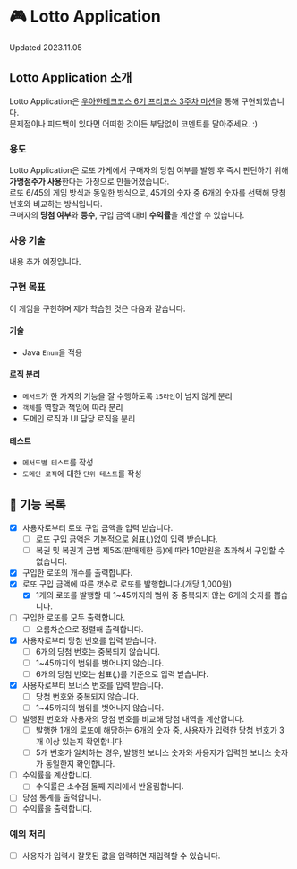 # 🎮 Lotto Application

Updated 2023.11.05

## Lotto Application 소개

Lotto Application은 [우아한테크코스 6기 프리코스 3주차 미션](https://github.com/woowacourse-precourse/java-lotto-6)을 통해 구현되었습니다.   
문제점이나 피드백이 있다면 어떠한 것이든 부담없이 코멘트를 달아주세요. :)

### 용도

Lotto Application은 로또 가게에서 구매자의 당첨 여부를 발행 후 즉시 판단하기 위해 **가맹점주가 사용**한다는 가정으로 만들어졌습니다.   
로또 6/45의 게임 방식과 동일한 방식으로, 45개의 숫자 중 6개의 숫자를 선택해 당첨 번호와 비교하는 방식입니다.   
구매자의 **당첨 여부**와 **등수**, 구입 금액 대비 **수익률**을 계산할 수 있습니다.

### 사용 기술

내용 추가 예정입니다.

### 구현 목표

이 게임을 구현하며 제가 학습한 것은 다음과 같습니다.

#### 기술

* Java `Enum`을 적용

#### 로직 분리

* `메서드`가 한 가지의 기능을 잘 수행하도록 `15라인`이 넘지 않게 분리
* `객체`를 역할과 책임에 따라 분리
* 도메인 로직과 UI 담당 로직을 분리

#### 테스트

* `메서드별 테스트`를 작성
* `도메인 로직`에 대한 `단위 테스트`를 작성

## 📖 기능 목록

- [x] 사용자로부터 로또 구입 금액을 입력 받습니다.
    - [ ] 로또 구입 금액은 기본적으로 쉼표(,)없이 입력 받습니다.
    - [ ] 복권 및 복권기 금법 제5조(판매제한 등)에 따라 10만원을 초과해서 구입할 수 없습니다.
- [x] 구입한 로또의 개수를 출력합니다.
- [x] 로또 구입 금액에 따른 갯수로 로또를 발행합니다.(개당 1,000원)
    - [x] 1개의 로또를 발행할 때 1~45까지의 범위 중 중복되지 않는 6개의 숫자를 뽑습니다.
- [ ] 구입한 로또를 모두 출력합니다.
    - [ ] 오름차순으로 정렬해 출력합니다.
- [x] 사용자로부터 당첨 번호를 입력 받습니다.
    - [ ] 6개의 당첨 번호는 중복되지 않습니다.
    - [ ] 1~45까지의 범위를 벗어나지 않습니다.
    - [ ] 6개의 당첨 번호는 쉼표(,)를 기준으로 입력 받습니다.
- [x] 사용자로부터 보너스 번호를 입력 받습니다.
    - [ ] 당첨 번호와 중복되지 않습니다.
    - [ ] 1~45까지의 범위를 벗어나지 않습니다.
- [ ] 발행된 번호와 사용자의 당첨 번호를 비교해 당첨 내역을 계산합니다.
    - [ ] 발행한 1개의 로또에 해당하는 6개의 숫자 중, 사용자가 입력한 당첨 번호가 3개 이상 있는지 확인합니다.
    - [ ] 5개 번호가 일치하는 경우, 발행한 보너스 숫자와 사용자가 입력한 보너스 숫자가 동일한지 확인합니다.
- [ ] 수익률을 계산합니다.
    - [ ] 수익률은 소수점 둘째 자리에서 반올림합니다.
- [ ] 당첨 통계를 출력합니다.
- [ ] 수익률을 출력합니다.

### 예외 처리

- [ ] 사용자가 입력시 잘못된 값을 입력하면 재입력할 수 있습니다.